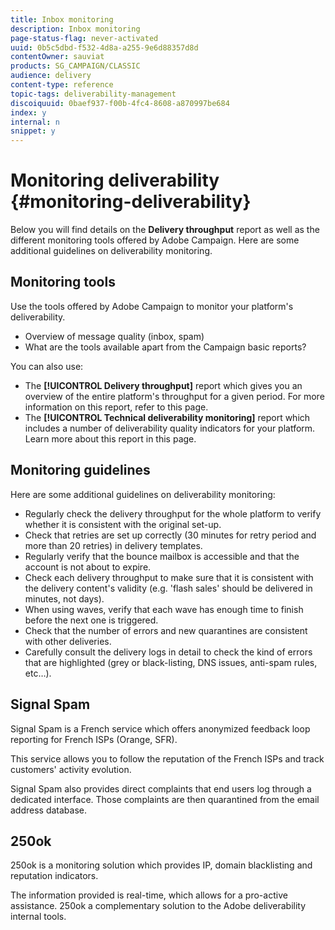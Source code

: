```yaml
---
title: Inbox monitoring
description: Inbox monitoring
page-status-flag: never-activated
uuid: 0b5c5dbd-f532-4d8a-a255-9e6d88357d8d
contentOwner: sauviat
products: SG_CAMPAIGN/CLASSIC
audience: delivery
content-type: reference
topic-tags: deliverability-management
discoiquuid: 0baef937-f00b-4fc4-8608-a870997be684
index: y
internal: n
snippet: y
---
```


# Monitoring deliverability {#monitoring-deliverability}

Below you will find details on the **Delivery throughput** report as well as the different monitoring tools offered by Adobe Campaign. Here are some additional guidelines on deliverability monitoring.

## Monitoring tools

Use the tools offered by Adobe Campaign to monitor your platform's deliverability.

* Overview of message quality (inbox, spam)
* What are the tools available apart from the Campaign basic reports?

You can also use:

* The **[!UICONTROL Delivery throughput]** report which gives you an overview of the entire platform's throughput for a given period. For more information on this report, refer to this page.
* The **[!UICONTROL Technical deliverability monitoring]** report which includes a number of deliverability quality indicators for your platform. Learn more about this report in this page.

## Monitoring guidelines

Here are some additional guidelines on deliverability monitoring:

* Regularly check the delivery throughput for the whole platform to verify whether it is consistent with the original set-up.
* Check that retries are set up correctly (30 minutes for retry period and more than 20 retries) in delivery templates.
* Regularly verify that the bounce mailbox is accessible and that the account is not about to expire.
* Check each delivery throughput to make sure that it is consistent with the delivery content's validity (e.g. 'flash sales' should be delivered in minutes, not days).
* When using waves, verify that each wave has enough time to finish before the next one is triggered.
* Check that the number of errors and new quarantines are consistent with other deliveries.
* Carefully consult the delivery logs in detail to check the kind of errors that are highlighted (grey or black-listing, DNS issues, anti-spam rules, etc…).

## Signal Spam

Signal Spam is a French service which offers anonymized feedback loop reporting for French ISPs (Orange, SFR).

This service allows you to follow the reputation of the French ISPs and track customers' activity evolution.

Signal Spam also provides direct complaints that end users log through a dedicated interface. Those complaints are then quarantined from the email address database.

## 250ok

250ok is a monitoring solution which provides IP, domain blacklisting and reputation indicators.

The information provided is real-time, which allows for a pro-active assistance. 250ok a complementary solution to the Adobe deliverability internal tools.